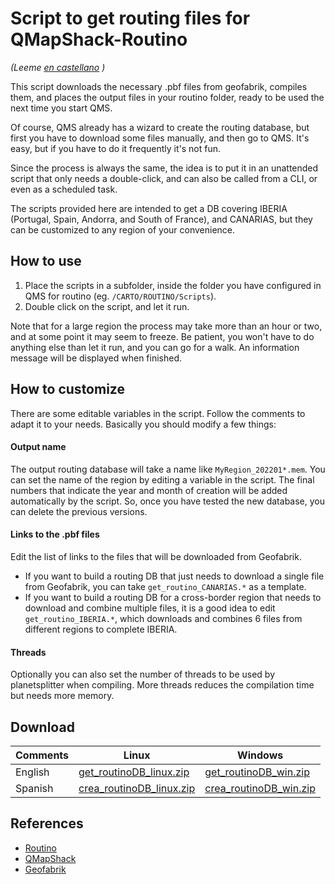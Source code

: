 # Script to get routing files for QMapShack-Routino

*(Leeme [en castellano](Leeme.md) )* 

This script downloads the necessary .pbf files from geofabrik, compiles them, and places the output files in your routino folder, ready to be used the next time you start QMS.

Of course, QMS already has a wizard to create the routing database, but first you have to download some files manually, and then go to QMS. It's easy, but if you have to do it frequently it's not fun. 

Since the process is always the same, the idea is to put it in an unattended script that only needs a double-click, and can also be called from a CLI, or even as a scheduled task.

The scripts provided here are intended to get a DB covering IBERIA (Portugal, Spain, Andorra, and South of France), and CANARIAS,  but they can be customized to any region of your convenience.


## How to use

1. Place the scripts in a subfolder, inside  the folder you have configured in QMS for routino (eg. `/CARTO/ROUTINO/Scripts`).
2. Double click on the script, and let it run.

 
Note that for a large region the process may take more than an hour or two, and at some point it may seem to freeze. Be patient, you won't have to do anything else than let it run, and you can go for a walk. An information message will be displayed when finished. 


## How to customize

There are some editable variables in the script. Follow the comments to adapt it to your needs. Basically you should modify a few things:

#### Output name

The output routing database will take a name like `MyRegion_202201*.mem`. You can set the name of the region by editing a variable in the script. The final numbers that indicate the year and month of creation will be added automatically by the script. So, once you have tested the new database, you can delete the previous versions.

#### Links to the .pbf files

Edit the list of links to the files that will be downloaded from Geofabrik.

- If you want to build a routing DB that just needs to download a single file from Geofabrik, you can take `get_routino_CANARIAS.*` as a template.
- If you want to build a routing DB for a cross-border region that needs to download and combine multiple files, it is a good idea to edit `get_routino_IBERIA.*`, which downloads and combines 6 files from different regions to complete IBERIA.

#### Threads
Optionally you can also set the number of threads to be used by planetsplitter when compiling. More threads reduces the compilation time but needs more memory.

## Download

|Comments|Linux|Windows
|---|---|---|
|English|[get_routinoDB_linux.zip](https://github.com/mitxel-m/get_routino_DB/releases/download/1.0/get_routinoDB_linux.zip)|[get_routinoDB_win.zip](https://github.com/mitxel-m/get_routino_DB/releases/download/1.0/get_routinoDB_win.zip)|
|Spanish|[crea_routinoDB_linux.zip](https://github.com/mitxel-m/get_routino_DB/releases/download/1.0/crea_routinoDB_linux.zip)|[crea_routinoDB_win.zip](https://github.com/mitxel-m/get_routino_DB/releases/download/1.0/crea_routinoDB_win.zip)|

## References
- [Routino](http://routino.org)
- [QMapShack](https://github.com/Maproom/qmapshack)
- [Geofabrik](http://download.geofabrik.de)
